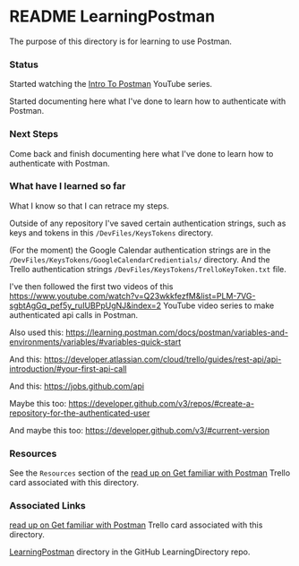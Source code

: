 # README LearningPostman

The purpose of this directory is for learning to use Postman.

### Status
Started watching the [Intro To Postman](https://www.youtube.com/playlist?list=PLM-7VG-sgbtAgGq_pef5y_ruIUBPpUgNJ) YouTube series.

Started documenting here what I've done to learn how to authenticate with Postman.

### Next Steps
Come back and finish documenting here what I've done to learn how to authenticate with Postman.

### What have I learned so far
What I know so that I can retrace my steps.

Outside of any repository I've saved certain authentication strings, such as keys and tokens in this `/DevFiles/KeysTokens` directory.

(For the moment) the Google Calendar authentication strings are in the  `/DevFiles/KeysTokens/GoogleCalendarCredientials/` directory. And the Trello authentication strings `/DevFiles/KeysTokens/TrelloKeyToken.txt` file.

I've then followed the first two videos of this https://www.youtube.com/watch?v=Q23wkkfezfM&list=PLM-7VG-sgbtAgGq_pef5y_ruIUBPpUgNJ&index=2 YouTube video series to make authenticated api calls in Postman.

Also used this:
https://learning.postman.com/docs/postman/variables-and-environments/variables/#variables-quick-start

And this:
https://developer.atlassian.com/cloud/trello/guides/rest-api/api-introduction/#your-first-api-call

And this:
https://jobs.github.com/api

Maybe this too:
https://developer.github.com/v3/repos/#create-a-repository-for-the-authenticated-user

And maybe this too:
https://developer.github.com/v3/#current-version

### Resources
See the `Resources` section of the
[read up on Get familiar with Postman](https://trello.com/c/mmkFuAOA/218-read-up-on-get-familiar-with-postman) Trello card associated with this directory.

### Associated Links
[read up on Get familiar with Postman](https://trello.com/c/mmkFuAOA/218-read-up-on-get-familiar-with-postman) Trello card associated with this directory.

[LearningPostman](https://github.com/JamieBort/LearningDirectory/tree/master/Postman/LearningPostman) directory in the GitHub LearningDirectory repo.